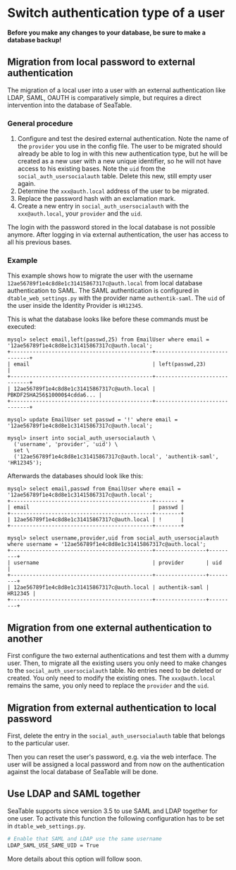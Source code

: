 # Switch authentication type of a user

**Before you make any changes to your database, be sure to make a database backup!**

## Migration from local password to external authentication

The migration of a local user into a user with an external authentication like LDAP, SAML, OAUTH is comparatively simple, but requires a direct intervention into the database of SeaTable. 

### General procedure

1. Configure and test the desired external authentication. Note the name of the `provider` you use in the config file. The user to be migrated should already be able to log in with this new authentication type, but he will be created as a new user with a new unique identifier, so he will not have access to his existing bases. Note the `uid` from the `social_auth_usersocialauth` table. Delete this new, still empty user again.
2. Determine the `xxx@auth.local` address of the user to be migrated. 
3. Replace the password hash with an exclamation mark.
4. Create a new entry in `social_auth_usersocialauth` with the `xxx@auth.local`, your `provider` and the `uid`.

The login with the password stored in the local database is not possible anymore. After logging in via external authentication, the user has access to all his previous bases.

### Example

This example shows how to migrate the user with the username `12ae56789f1e4c8d8e1c31415867317c@auth.local` from local database authentication to SAML. The SAML authentication is configured in `dtable_web_settings.py` with the provider name `authentik-saml`. The `uid` of the user inside the Identity Provider is `HR12345`.

This is what the database looks like before these commands must be executed:

```
mysql> select email,left(passwd,25) from EmailUser where email = '12ae56789f1e4c8d8e1c31415867317c@auth.local';
+---------------------------------------------+------------------------------+
| email                                       | left(passwd,23)              |
+---------------------------------------------+------------------------------+
| 12ae56789f1e4c8d8e1c31415867317c@auth.local | PBKDF2SHA256$10000$4cdda6... |
+---------------------------------------------+------------------------------+

mysql> update EmailUser set passwd = '!' where email = '12ae56789f1e4c8d8e1c31415867317c@auth.local';

mysql> insert into social_auth_usersocialauth \
  ('username', 'provider', 'uid') \ 
  set \
  ('12ae56789f1e4c8d8e1c31415867317c@auth.local', 'authentik-saml', 'HR12345');
```

Afterwards the databases should look like this:

```
mysql> select email,passwd from EmailUser where email = '12ae56789f1e4c8d8e1c31415867317c@auth.local';
+---------------------------------------------+------- +
| email                                       | passwd |
+---------------------------------------------+--------+
| 12ae56789f1e4c8d8e1c31415867317c@auth.local | !      |
+---------------------------------------------+--------+

mysql> select username,provider,uid from social_auth_usersocialauth where username = '12ae56789f1e4c8d8e1c31415867317c@auth.local';
+---------------------------------------------+----------------+---------+
| username                                    | provider       | uid     |
+---------------------------------------------+----------------+---------+
| 12ae56789f1e4c8d8e1c31415867317c@auth.local | authentik-saml | HR12345 |
+---------------------------------------------+----------------+---------+
```

## Migration from one external authentication to another

First configure the two external authentications and test them with a dummy user. Then, to migrate all the existing users you only need to make changes to the `social_auth_usersocialauth` table. No entries need to be deleted or created. You only need to modify the existing ones. The `xxx@auth.local` remains the same, you only need to replace the `provider` and the `uid`.

## Migration from external authentication to local password

First, delete the entry in the `social_auth_usersocialauth` table that belongs to the particular user.

Then you can reset the user's password, e.g. via the web interface. The user will be assigned a local password and from now on the authentication against the local database of SeaTable will be done. 

## Use LDAP and SAML together

SeaTable supports since version 3.5 to use SAML and LDAP together for one user. To activate this function the following configuration has to be set in `dtable_web_settings.py`.

```bash
# Enable that SAML and LDAP use the same username
LDAP_SAML_USE_SAME_UID = True
```

More details about this option will follow soon.